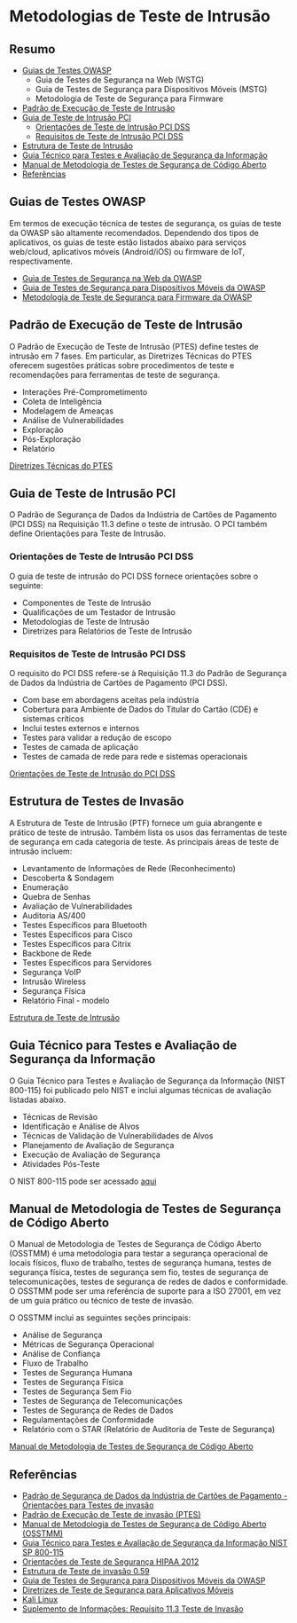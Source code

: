 # Metodologias de Teste de Intrusão

## Resumo

- [Guias de Testes OWASP](#owasp-testing-guides)
  - Guia de Testes de Segurança na Web (WSTG)
  - Guia de Testes de Segurança para Dispositivos Móveis (MSTG)
  - Metodologia de Teste de Segurança para Firmware
- [Padrão de Execução de Teste de Intrusão](#penetration-testing-execution-standard)
- [Guia de Teste de Intrusão PCI](#pci-penetration-testing-guide)
  - [Orientações de Teste de Intrusão PCI DSS](#pci-dss-penetration-testing-guidance)
  - [Requisitos de Teste de Intrusão PCI DSS](#pci-dss-penetration-testing-requirements)
- [Estrutura de Teste de Intrusão](#penetration-testing-framework)
- [Guia Técnico para Testes e Avaliação de Segurança da Informação](#technical-guide-to-information-security-testing-and-assessment)
- [Manual de Metodologia de Testes de Segurança de Código Aberto](#open-source-security-testing-methodology-manual)
- [Referências](#references)

## Guias de Testes OWASP

Em termos de execução técnica de testes de segurança, os guias de teste da OWASP são altamente recomendados. Dependendo dos tipos de aplicativos, os guias de teste estão listados abaixo para serviços web/cloud, aplicativos móveis (Android/iOS) ou firmware de IoT, respectivamente.

- [Guia de Testes de Segurança na Web da OWASP](https://owasp.org/www-project-web-security-testing-guide/)
- [Guia de Testes de Segurança para Dispositivos Móveis da OWASP](https://owasp.org/www-project-mobile-security-testing-guide/)
- [Metodologia de Teste de Segurança para Firmware da OWASP](https://github.com/scriptingxss/owasp-fstm)

## Padrão de Execução de Teste de Intrusão

O Padrão de Execução de Teste de Intrusão (PTES) define testes de intrusão em 7 fases. Em particular, as Diretrizes Técnicas do PTES oferecem sugestões práticas sobre procedimentos de teste e recomendações para ferramentas de teste de segurança.

- Interações Pré-Comprometimento
- Coleta de Inteligência
- Modelagem de Ameaças
- Análise de Vulnerabilidades
- Exploração
- Pós-Exploração
- Relatório

[Diretrizes Técnicas do PTES](http://www.pentest-standard.org/index.php/PTES_Technical_Guidelines)

## Guia de Teste de Intrusão PCI

O Padrão de Segurança de Dados da Indústria de Cartões de Pagamento (PCI DSS) na Requisição 11.3 define o teste de intrusão. O PCI também define Orientações para Teste de Intrusão.

### Orientações de Teste de Intrusão PCI DSS

O guia de teste de intrusão do PCI DSS fornece orientações sobre o seguinte:

- Componentes de Teste de Intrusão
- Qualificações de um Testador de Intrusão
- Metodologias de Teste de Intrusão
- Diretrizes para Relatórios de Teste de Intrusão

### Requisitos de Teste de Intrusão PCI DSS

O requisito do PCI DSS refere-se à Requisição 11.3 do Padrão de Segurança de Dados da Indústria de Cartões de Pagamento (PCI DSS).

- Com base em abordagens aceitas pela indústria
- Cobertura para Ambiente de Dados do Titular do Cartão (CDE) e sistemas críticos
- Inclui testes externos e internos
- Testes para validar a redução de escopo
- Testes de camada de aplicação
- Testes de camada de rede para rede e sistemas operacionais

[Orientações de Teste de Intrusão do PCI DSS](https://www.pcisecuritystandards.org/documents/Penetration_Testing_Guidance_March_2015.pdf)

## Estrutura de Testes de Invasão

A Estrutura de Teste de Intrusão (PTF) fornece um guia abrangente e prático de teste de intrusão. Também lista os usos das ferramentas de teste de segurança em cada categoria de teste. As principais áreas de teste de intrusão incluem:

- Levantamento de Informações de Rede (Reconhecimento)
- Descoberta & Sondagem
- Enumeração
- Quebra de Senhas
- Avaliação de Vulnerabilidades
- Auditoria AS/400
- Testes Específicos para Bluetooth
- Testes Específicos para Cisco
- Testes Específicos para Citrix
- Backbone de Rede
- Testes Específicos para Servidores
- Segurança VoIP
- Intrusão Wireless
- Segurança Física
- Relatório Final - modelo

[Estrutura de Teste de Intrusão](http://www.vulnerabilityassessment.co.uk/Penetration%20Test.html)

## Guia Técnico para Testes e Avaliação de Segurança da Informação

O Guia Técnico para Testes e Avaliação de Segurança da Informação (NIST 800-115) foi publicado pelo NIST e inclui algumas técnicas de avaliação listadas abaixo.

- Técnicas de Revisão
- Identificação e Análise de Alvos
- Técnicas de Validação de Vulnerabilidades de Alvos
- Planejamento de Avaliação de Segurança
- Execução de Avaliação de Segurança
- Atividades Pós-Teste

O NIST 800-115 pode ser acessado [aqui](https://csrc.nist.gov/publications/detail/sp/800-115/final)

## Manual de Metodologia de Testes de Segurança de Código Aberto

O Manual de Metodologia de Testes de Segurança de Código Aberto (OSSTMM) é uma metodologia para testar a segurança operacional de locais físicos, fluxo de trabalho, testes de segurança humana, testes de segurança física, testes de segurança sem fio, testes de segurança de telecomunicações, testes de segurança de redes de dados e conformidade. O OSSTMM pode ser uma referência de suporte para a ISO 27001, em vez de um guia prático ou técnico de teste de invasão.

O OSSTMM inclui as seguintes seções principais:

- Análise de Segurança
- Métricas de Segurança Operacional
- Análise de Confiança
- Fluxo de Trabalho
- Testes de Segurança Humana
- Testes de Segurança Física
- Testes de Segurança Sem Fio
- Testes de Segurança de Telecomunicações
- Testes de Segurança de Redes de Dados
- Regulamentações de Conformidade
- Relatório com o STAR (Relatório de Auditoria de Teste de Segurança)

[Manual de Metodologia de Testes de Segurança de Código Aberto](https://www.isecom.org/OSSTMM.3.pdf)

## Referências

- [Padrão de Segurança de Dados da Indústria de Cartões de Pagamento - Orientações para Testes de invasão](https://www.pcisecuritystandards.org/documents/Penetration-Testing-Guidance-v1_1.pdf)
- [Padrão de Execução de Teste de invasão (PTES)](http://www.pentest-standard.org/index.php/Main_Page)
- [Manual de Metodologia de Testes de Segurança de Código Aberto (OSSTMM)](http://www.isecom.org/research/osstmm.html)
- [Guia Técnico para Testes e Avaliação de Segurança da Informação NIST SP 800-115](https://csrc.nist.gov/publications/detail/sp/800-115/final)
- [Orientações de Teste de Segurança HIPAA 2012](http://csrc.nist.gov/news_events/hiipaa_june2012/day2/day2-6_kscarfone-rmetzer_security-testing-assessment.pdf)
- [Estrutura de Teste de invasão 0.59](http://www.vulnerabilityassessment.co.uk/Penetration%20Test.html)
- [Guia de Testes de Segurança para Dispositivos Móveis da OWASP](https://owasp.org/www-project-mobile-security-testing-guide/)
- [Diretrizes de Teste de Segurança para Aplicativos Móveis](https://owasp.org/www-pdf-archive/Security_Testing_Guidelines_for_mobile_Apps_-_Florian_Stahl%2BJohannes_Stroeher.pdf)
- [Kali Linux](https://www.kali.org/)
- [Suplemento de Informações: Requisito 11.3 Teste de Invasão](https://www.pcisecuritystandards.org/pdfs/infosupp_11_3_penetration_testing.pdf)
